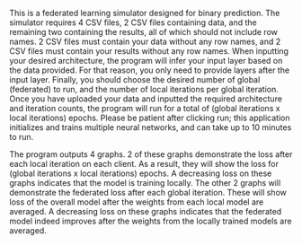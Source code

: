 This is a federated learning simulator designed for binary prediction. The simulator requires 4 CSV files, 2 CSV files containing data, and the remaining two containing the results, all of which should not include row names. 2 CSV files must contain your data without any row names, and 2 CSV files must contain your results without any row names. When inputting your desired architecture, the program will infer your input layer based on the data provided. For that reason, you only need to provide layers after the input layer. Finally, you should choose the desired number of global (federated) to run, and the number of local iterations per global iteration. Once you have uploaded your data and inputted the required architecture and iteration counts, the program will run for a total of (global iterations x local iterations) epochs. Please be patient after clicking run; this application initializes and trains multiple neural networks, and can take up to 10 minutes to run.

The program outputs 4 graphs. 2 of these graphs demonstrate the loss after each local iteration on each client. As a result, they will show the loss for (global iterations x local iterations) epochs. A decreasing loss on these graphs indicates that the model is training locally. The other 2 graphs will demonstrate the federated loss after each global iteration. These will show loss of the overall model after the weights from each local model are averaged. A decreasing loss on these graphs indicates that the federated model indeed improves after the weights from the locally trained models are averaged.
